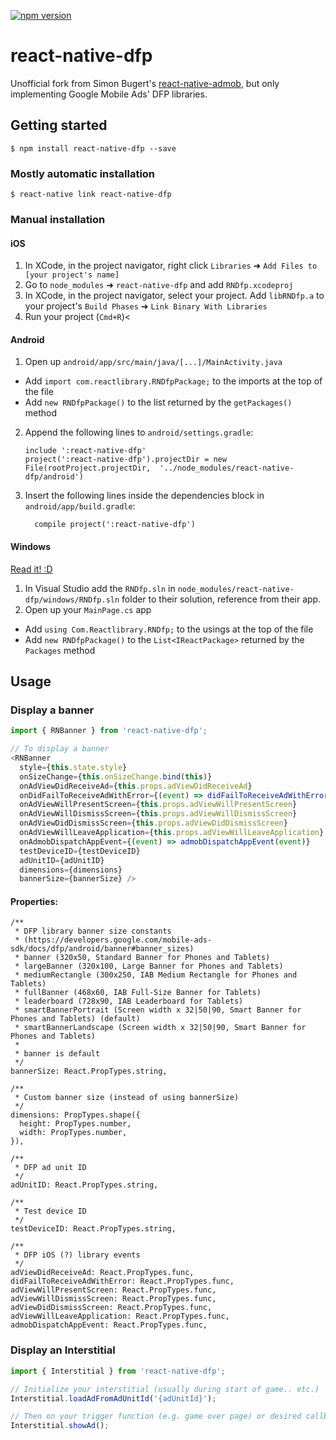 [![npm version](https://badge.fury.io/js/react-native-dfp.svg)](https://badge.fury.io/js/react-native-dfp)

# react-native-dfp

Unofficial fork from Simon Bugert's [react-native-admob](https://github.com/sbugert/react-native-admob/tree/980386052d780e42042bf8127cd1048549fe7773), but only implementing Google Mobile Ads' DFP libraries.

## Getting started

`$ npm install react-native-dfp --save`

### Mostly automatic installation

`$ react-native link react-native-dfp`

### Manual installation


#### iOS

1. In XCode, in the project navigator, right click `Libraries` ➜ `Add Files to [your project's name]`
2. Go to `node_modules` ➜ `react-native-dfp` and add `RNDfp.xcodeproj`
3. In XCode, in the project navigator, select your project. Add `libRNDfp.a` to your project's `Build Phases` ➜ `Link Binary With Libraries`
4. Run your project (`Cmd+R`)<

#### Android

1. Open up `android/app/src/main/java/[...]/MainActivity.java`
  - Add `import com.reactlibrary.RNDfpPackage;` to the imports at the top of the file
  - Add `new RNDfpPackage()` to the list returned by the `getPackages()` method
2. Append the following lines to `android/settings.gradle`:
  	```
  	include ':react-native-dfp'
  	project(':react-native-dfp').projectDir = new File(rootProject.projectDir, 	'../node_modules/react-native-dfp/android')
  	```
3. Insert the following lines inside the dependencies block in `android/app/build.gradle`:
  	```
      compile project(':react-native-dfp')
  	```

#### Windows
[Read it! :D](https://github.com/ReactWindows/react-native)

1. In Visual Studio add the `RNDfp.sln` in `node_modules/react-native-dfp/windows/RNDfp.sln` folder to their solution, reference from their app.
2. Open up your `MainPage.cs` app
  - Add `using Com.Reactlibrary.RNDfp;` to the usings at the top of the file
  - Add `new RNDfpPackage()` to the `List<IReactPackage>` returned by the `Packages` method


## Usage

### Display a banner

```javascript
import { RNBanner } from 'react-native-dfp';

// To display a banner
<RNBanner
  style={this.state.style}
  onSizeChange={this.onSizeChange.bind(this)}
  onAdViewDidReceiveAd={this.props.adViewDidReceiveAd}
  onDidFailToReceiveAdWithError={(event) => didFailToReceiveAdWithError(event.nativeEvent.error)}
  onAdViewWillPresentScreen={this.props.adViewWillPresentScreen}
  onAdViewWillDismissScreen={this.props.adViewWillDismissScreen}
  onAdViewDidDismissScreen={this.props.adViewDidDismissScreen}
  onAdViewWillLeaveApplication={this.props.adViewWillLeaveApplication}
  onAdmobDispatchAppEvent={(event) => admobDispatchAppEvent(event)}
  testDeviceID={testDeviceID}
  adUnitID={adUnitID}
  dimensions={dimensions}
  bannerSize={bannerSize} />

```

#### Properties:
```
/**
 * DFP library banner size constants
 * (https://developers.google.com/mobile-ads-sdk/docs/dfp/android/banner#banner_sizes)
 * banner (320x50, Standard Banner for Phones and Tablets)
 * largeBanner (320x100, Large Banner for Phones and Tablets)
 * mediumRectangle (300x250, IAB Medium Rectangle for Phones and Tablets)
 * fullBanner (468x60, IAB Full-Size Banner for Tablets)
 * leaderboard (728x90, IAB Leaderboard for Tablets)
 * smartBannerPortrait (Screen width x 32|50|90, Smart Banner for Phones and Tablets) (default)
 * smartBannerLandscape (Screen width x 32|50|90, Smart Banner for Phones and Tablets)
 *
 * banner is default
 */
bannerSize: React.PropTypes.string,

/**
 * Custom banner size (instead of using bannerSize)
 */
dimensions: PropTypes.shape({
  height: PropTypes.number,
  width: PropTypes.number,
}),

/**
 * DFP ad unit ID
 */
adUnitID: React.PropTypes.string,

/**
 * Test device ID
 */
testDeviceID: React.PropTypes.string,

/**
 * DFP iOS (?) library events
 */
adViewDidReceiveAd: React.PropTypes.func,
didFailToReceiveAdWithError: React.PropTypes.func,
adViewWillPresentScreen: React.PropTypes.func,
adViewWillDismissScreen: React.PropTypes.func,
adViewDidDismissScreen: React.PropTypes.func,
adViewWillLeaveApplication: React.PropTypes.func,
admobDispatchAppEvent: React.PropTypes.func,
```

### Display an Interstitial

```javascript
import { Interstitial } from 'react-native-dfp';

// Initialize your interstitial (usually during start of game.. etc.)
Interstitial.loadAdFromAdUnitId('{adUnitId}');

// Then on your trigger function (e.g. game over page) or desired callback, call this.
Interstitial.showAd();
```
